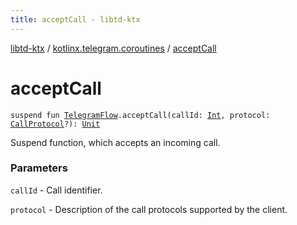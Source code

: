 ```yaml
---
title: acceptCall - libtd-ktx
---
```


[libtd-ktx](../index.html) / [kotlinx.telegram.coroutines](index.html) / [acceptCall](./accept-call.html)

# acceptCall

`suspend fun `[`TelegramFlow`](../kotlinx.telegram.core/-telegram-flow/index.html)`.acceptCall(callId: `[`Int`](https://kotlinlang.org/api/latest/jvm/stdlib/kotlin/-int/index.html)`, protocol: `[`CallProtocol`](https://tdlibx.github.io/td/docs/org/drinkless/td/libcore/telegram/TdApi.CallProtocol.html)`?): `[`Unit`](https://kotlinlang.org/api/latest/jvm/stdlib/kotlin/-unit/index.html)

Suspend function, which accepts an incoming call.

### Parameters

`callId` - Call identifier.

`protocol` - Description of the call protocols supported by the client.